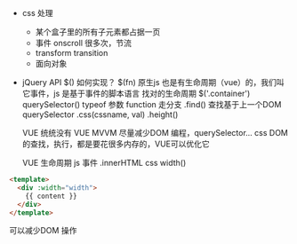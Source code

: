 - css 处理
  - 某个盒子里的所有子元素都占据一页
  - 事件 onscroll 很多次，节流
  - transform transition 
  - 面向对象

- jQuery API  $() 如何实现？
  $(fn) 原生js 也是有生命周期（vue）的，我们叫它事件，js 是基于事件的脚本语言 找对的生命周期
  $('.container') querySelector()
  typeof 参数 function 走分支
  .find() 查找基于上一个DOM querySelector
  .css(cssname, val)  .height()

  VUE  统统没有
  VUE MVVM  尽量减少DOM 编程，querySelector... css DOM的查找，执行，都是要花很多内存的，VUE可以优化它

  VUE 生命周期  js 事件
  .innerHTML css width()

```html
<template>
  <div :width="width">
    {{ content }}
  </div>
</template>
```
可以减少DOM 操作